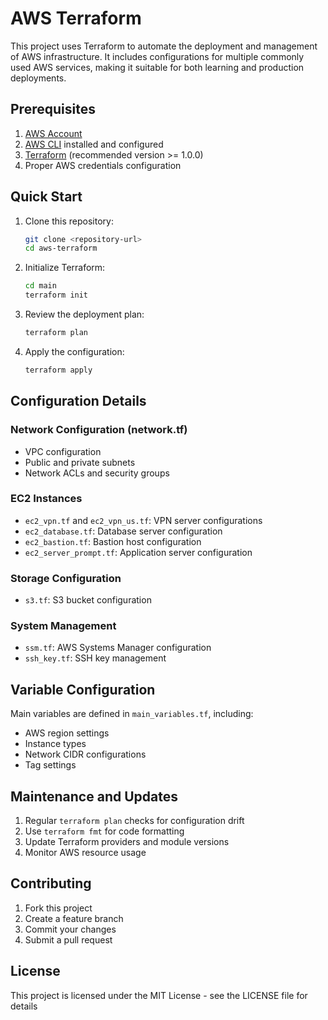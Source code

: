 # AWS Terraform

This project uses Terraform to automate the deployment and management of AWS infrastructure. It includes configurations for multiple commonly used AWS services, making it suitable for both learning and production deployments.

## Prerequisites

1. [AWS Account](https://aws.amazon.com/)
2. [AWS CLI](https://aws.amazon.com/cli/) installed and configured
3. [Terraform](https://www.terraform.io/downloads.html) (recommended version >= 1.0.0)
4. Proper AWS credentials configuration

## Quick Start

1. Clone this repository:
   ```bash
   git clone <repository-url>
   cd aws-terraform
   ```

2. Initialize Terraform:
   ```bash
   cd main
   terraform init
   ```

3. Review the deployment plan:
   ```bash
   terraform plan
   ```

4. Apply the configuration:
   ```bash
   terraform apply
   ```

## Configuration Details

### Network Configuration (network.tf)
- VPC configuration
- Public and private subnets
- Network ACLs and security groups

### EC2 Instances
- `ec2_vpn.tf` and `ec2_vpn_us.tf`: VPN server configurations
- `ec2_database.tf`: Database server configuration
- `ec2_bastion.tf`: Bastion host configuration
- `ec2_server_prompt.tf`: Application server configuration

### Storage Configuration
- `s3.tf`: S3 bucket configuration

### System Management
- `ssm.tf`: AWS Systems Manager configuration
- `ssh_key.tf`: SSH key management

## Variable Configuration

Main variables are defined in `main_variables.tf`, including:
- AWS region settings
- Instance types
- Network CIDR configurations
- Tag settings

## Maintenance and Updates

1. Regular `terraform plan` checks for configuration drift
2. Use `terraform fmt` for code formatting
3. Update Terraform providers and module versions
4. Monitor AWS resource usage

## Contributing

1. Fork this project
2. Create a feature branch
3. Commit your changes
4. Submit a pull request

## License

This project is licensed under the MIT License - see the LICENSE file for details


